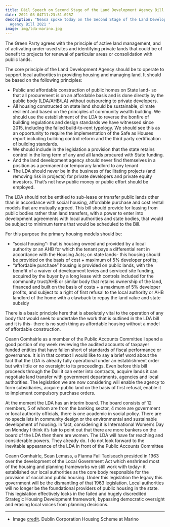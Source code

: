 ```yaml
---
title: Dáil Speech on Second Stage of the Land Development Agency Bill 2021
date: 2021-03-04T11:23:51.025Z
description: "Neasa spoke today on the Second Stage of the Land Development
  Agency Bill 2021 "
image: img/lda-marino.jpg
---
```

The Green Party agrees with the principle of active land management, and of activating under-used sites and identifying private lands that could be of benefit to projects for renewal of particular areas or consolidation with public lands.  

The core principle of the Land Development Agency should be to operate to support local authorities in providing housing and managing land. It should be based on the following principles:

* Public and affordable construction of public homes on State land- so that all procurement is on an affordable basis and is done directly by the public body (LDA/AHB/LA) without outsourcing to private developers.
* All housing constructed on state land should be sustainable, climate resilient and based on the principles of community wealth building. We should use the establishment of the LDA to reverse the bonfire of building regulations and design standards we have witnessed since 2015, including the failed build-to-rent typology. We should see this as an opportunity to require the implementation of the Safe as Houses report including building control reform and the third party certification of building standards.
* We should include in the legislation a provision that the state retains control in the long term of any and all lands procured with State funding.
* And the land development agency should never find themselves in a position as a permanent or temporary landlord to any tenant
* The LDA should never be in the business of facilitating projects (and removing risk in projects) for private developers and private equity investors. That’s not how public money or public effort should be employed. 

The LDA should not be entitled to sub-lease or transfer public lands other than in accordance with social housing, affordable purchase and cost rental models that are mutually agreed. This bill should provide for leasing from public bodies rather than land transfers, with a power to enter into development agreements with local authorities and state bodies, that would be subject to minimum terms that would be scheduled to the Bill. 

For this purpose the primary housing models should be:

* “social housing”- that is housing owned and provided by a local authority or an AHB for which the tenant pays a differential rent in accordance with the Housing Acts; on state lands- this housing should be provided on the basis of cost + maximum of 5% developer profits; 
* “affordable purchase” housing is provided on public lands, with the benefit of a waiver of development levies and serviced site funding, acquired by the buyer by a long lease with controls included for the community trust/AHB or similar body that retains ownership of the land, financed and built on the basis of costs + a maximum of 5% developer profits, and subject to a right of first refusal to the local authority or AHB landlord of the home with a clawback to repay the land value and state subsidy

There is a basic principle here that is absolutely vital to the operation of any body that would seek to undertake the work that is outlined in the LDA bill and it is this- there is no such thing as affordable housing without a model of affordable construction. 

Ceann Comhairle as a member of the Public Accounts Committee I spend a good portion of my week reviewing the audited accounts of taxpayer funded entities that have fallen short of standards of fiscal performance or governance. It is in that context I would like to say a brief word about the fact that the LDA is already fully operational under an establishment order but with little or no oversight to its proceedings. Even before this bill proceeds through the Dail it can enter into contracts, acquire lands  it can negotiate land transfer with government departments, agencies and local authorities. The legislation we are now considering will enable the agency to form subsidiaries, acquire public land on the basis of first refusal, enable it to implement compulsory purchase orders. 

At the moment the LDA has an interim board. The board consists of 12 members, 5 of whom are from the banking sector, 4 more are government or local authority officials, there is one academic in social policy. There are no specialists in community design or the environmental and sustainable development of housing. In fact, considering it is International Women’s Day on Monday I think it’s fair to point out that there are more bankers on the board of the LDA then there are women.  The LDA will have far reaching and considerable powers. They already do. I do not look forward to the inevitable appearance of the LDA in front of the Public Accounts Committee

Ceann Comhairle, Sean Lemass, a Fianna Fail Taoiseach presided in 1963 over the development of the Local Government Act which enshrined most of the housing and planning frameworks we still work with today- it established our local authorities as the core body responsible for the provision of social and public housing. Under this legislation the legacy this government will be the dismantling of that 1963 legislation. Local authorities will no longer be the foundational providers of public housing in the state. This legislation effectively locks in the failed and hugely discredited Strategic Housing Development framework, bypassing democratic oversight and erasing local voices from planning decisions.





<hr>

* Image [credit](https://en.wikipedia.org/wiki/Marino,_Dublin#/media/File:Marino_aerial_black_and_white.jpg). Dublin Corporation Housing Scheme at Marino
